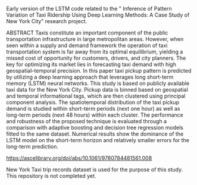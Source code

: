 Early version of the LSTM code related to the " Inference of Pattern Variation of Taxi Ridership Using Deep Learning Methods: A Case Study of New York City" research project. 

ABSTRACT
Taxis constitute an important component of the public transportation infrastructure in large metropolitan areas. However, when seen within a supply and demand framework the operation of taxi transportation system is far away from its optimal equilibrium, yielding a missed cost of opportunity for customers, drivers, and city planners. The key for optimizing its market lies in forecasting taxi demand with high geospatial–temporal precision. In this paper taxi pickup pattern is predicted by utilizing a deep learning approach that leverages long short-term memory (LSTM) neural networks. This study is based on publicly available taxi data for the New York City. Pickup data is binned based on geospatial and temporal informational tags, which are then clustered using principal component analysis. The spatiotemporal distribution of the taxi pickup demand is studied within short-term periods (next one hour) as well as long-term periods (next 48 hours) within each cluster. The performance and robustness of the proposed technique is evaluated through a comparison with adaptive boosting and decision tree regression models fitted to the same dataset. Numerical results show the dominance of the LSTM model on the short-term horizon and relatively smaller errors for the long-term prediction.

https://ascelibrary.org/doi/abs/10.1061/9780784481561.008

New York Taxi trip records dataset is used for the purpose of this study. This repository is not completed yet.
